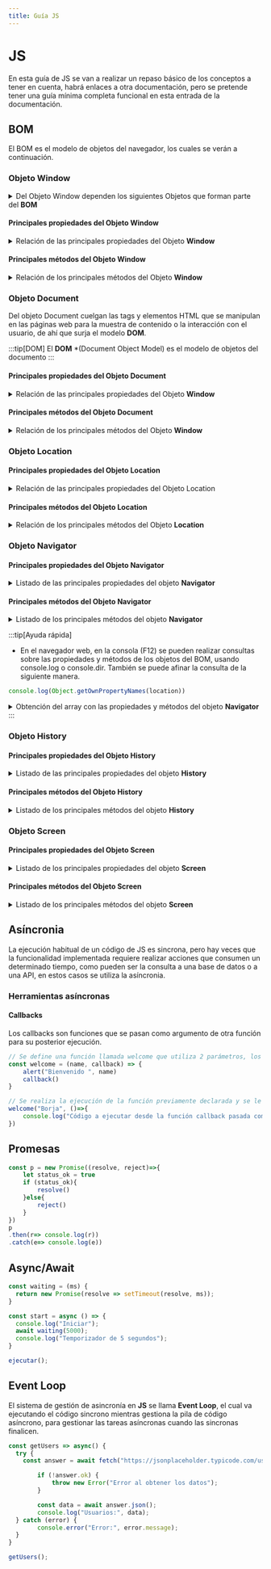 ```yaml
---
title: Guía JS
---
```

# JS
En esta guía de JS se van a realizar un repaso básico de los conceptos a tener en cuenta, habrá enlaces a otra documentación, pero se pretende tener una guía mínima completa funcional en esta entrada de la documentación.
## BOM
El BOM es el modelo de objetos del navegador, los cuales se verán a continuación.

### Objeto Window 
<details>
<summary>
Del Objeto Window dependen los siguientes Objetos que forman parte del <b>BOM</b>
</summary>

- **document**: *representa el DOM*
- **location**: *información sobre la URL*
- **navigator**: *información sobre el navegador*
- **screen**: *información sobre la pantalla del user*
- **history**: *contenido del historial e interacción con el mismo*

</details>

#### Principales propiedades del Objeto Window
<details>
<summary>
Relación de las principales propiedades del Objeto <b>Window</b>
</summary>

- **innerWidth/innerHeight**: *ancho y altura interior de la ventana*
- **outerWidth/outerHeight**:
- **scrollX, scrollY**: *número de pixeles que el documento ha sido desplazado*
- **opener**: *hace referencia a la ventana que abrió otra ventana a través del método open()*
:::warning[Reverse tabnabbing]
En los enlaces de apertura de ventanas usar los siguientes tags
```html
target="_blank" rel="noopener" 
```
:::
- **storage**: *es un objeto que permite almacenar valores, existen dos implementaciones diferentes, **localStorage** y **sessionStoraga***
- **console^**: permite mostrar datos por consola, dispone de uno interesantes métodos como son, log(), dir(), error().

</details>


#### Principales métodos del Objeto Window
<details>
<summary>
Relación de los principales métodos del Objeto <b>Window</b>
</summary>


- **window.alert()**
- **window.prompt()**
- **window.confirm()**
- **window.open(url, name, características)**

:::tip[Características]
Dentro de las características, que van todas en un solo bloque entrecomillado, destacan algunas como son: width, height, left, top, scrollbars, resizable, toolbar, menubar, status, location
:::

- **window.close()**
- **window.scroll(x,y): desplaza a esas coordenadas**
- **window.scrollTo(x, y)**
- **window.scrollBy(x, y)**
- **setInterval()**
- **clearInterval()**
- **setTimeout()**
- **clearTimeOut()**
- **print()**

</details>

### Objeto Document
Del objeto Document cuelgan las tags y elementos HTML que se manipulan en las páginas web para la muestra de contenido o la interacción con el usuario, de ahí que surja el modelo **DOM**.

:::tip[DOM]
El **DOM** *(Document Object Model) es el modelo de objetos del documento
:::

#### Principales propiedades del Objeto Document
<details>
<summary>
Relación de las principales propiedades del Objeto <b>Window</b>
</summary>

- **title**: *título del documento, el título de la página*
- **body**: *elemento HTML del body de la página*
- **head**: *elemento HTML del head de la página*
- **URL**: *devuelve la URL*
- **domain**: *devuelve el dominio*
- **cookie**: *permite la lectura de cookies*
- **readyState**: *nivel de carga del documento*

</details>

#### Principales métodos del Objeto Document
<details>
<summary>
Relación de los principales métodos del Objeto <b>Window</b>
</summary>

- **getElementById**
- **getElementsByClassName**
- **getElementsByTagName**
- **querySelector**
- **querySelectorAll**
- **createElement**
- **createTextNode**
- **appenchild**
- **removeChild**
- **replaceChild**
- **write**
- **open/close:** *abre / cierra el flujo de escritura*
- **addEventListener**

</details>

### Objeto Location
#### Principales propiedades del Objeto Location
<details>
<summary>
Relación de las principales propiedades del Objeto Location
</summary>

- **href**: *URL completa, para leer o redireccionar.*
- **origin**: *muestra el Protocolo, el Host y el Puerto.*
- **protocolo**: *muestra el protocolo de la URL*
- **host**: *muestra el Hostname y el Puerto*
- **hostname**: *muestra solo el dominio*
- **port**: *muestra solo el puerto*
- **pathname**: *muestra la URL después del Hostname (/pathname)*
- **search**: *las queries (?)*
- **hash**: *las anclas (#)*

</details>

#### Principales métodos del Objeto Location
<details>
<summary>
Relación de los principales métodos del Objeto <b>Location</b>
</summary>

- **assing**: *permite la cargade una nueva URL (forma parte del historial)*
- **replace:** *carga una nueva URL (no se puede volver atrás, no forma parte del historial)*
- **reload**: *recarga la URL*
- **toString**: *devuelve una URL como una cadena*
- **valueOf**: *devuelve el objeto*

</details>


### Objeto Navigator
#### Principales propiedades del Objeto Navigator
<details>
<summary>
Listado de las principales propiedades del objeto <b>Navigator</b>
</summary>

- **userAgent**: *identifica el el navegador y el OS*
- **appName**: *nombre del navegador*
- **appVersion**: *versión del navegador*
- **platform**: *plataforma y OS*
- **languaje**: *idioma*
- **languajes**: *array de los idiomas*
- **onLine**: *valor booleano para comprobar la conectividad a internet*
- **cookieEnabled**: *si las cookies están habilitadas*
- **connection**: *información de la conexión*
</details>

#### Principales métodos del Objeto Navigator
<details>
<summary>
Listado de los principales métodos del objeto <b>Navigator</b>
</summary>

- javaEnabled(): si hay soporte para Java
- permissions.query(): permite consultar permisos del navegador
</details>

:::tip[Ayuda rápida]
- En el navegador web, en la consola (F12) se pueden realizar consultas sobre las propiedades y métodos de los objetos del BOM, usando console.log o console.dir. También se puede afinar la consulta de la siguiente manera.
```javascript
console.log(Object.getOwnPropertyNames(location))
```
<details>
<summary>
Obtención del array con las propiedades y métodos del objeto <b>Navigator</b>
</summary>

```javascript

Array(14) [ "href", "origin", "protocol", "host", "hostname", "port", "pathname", "search", "hash", "assign", … ]​
0: "href"
1: "origin"
2: "protocol"
3: "host"
4: "hostname"
5: "port"
6: "pathname"
7: "search"
8: "hash"
9: "assign"
10: "replace"
11: "reload"
12: "toString"
13: "valueOf"
​
length: 14
```

</details>
:::


### Objeto History
#### Principales propiedades del Objeto History
<details>
<summary>
Listado de las principales propiedades del objeto <b>History</b>
</summary>

- **length**: *contenido de registros en el historial*
- **scrollRestoration**: *control del scroll en páginas SPA, mediante auto intentará volver a la página anterior, pero con manual se puede especificar el scroll y donde ir, algo muy útil en SPA dado el estilo de programación de este estilo que simula en un solo documento la carga de páginas*

</details>

#### Principales métodos del Objeto History
<details>
<summary>
Listado de los principales métodos del objeto <b>History</b>
</summary>

- **back**: *retrocede en el historial*
- **forward**: *avanzar en el historial*
- **go**: *va a una determinada posición en el historial
- **pushState(state, title, url)**: añade una entrada al historial sin refresco de página. Especialmente útil para páginas SPA.*
- **replaceState(state, title, url)**: *reemplaza la entrada del historial*
- **state**: *el estado actual si se ha usado pushState para agregar una entrada al historial.*

</details>


### Objeto Screen
#### Principales propiedades del Objeto Screen
<details>
<summary>
Listado de los principales propiedades del objeto <b>Screen</b>
</summary>

- **width**: *ancho de pantalla*
- **height**: *altura de la pantalla*
- **availWidth**: *ancho de pantalla disponible*
- **availHeight**: *altura de pantalla disponible*
- **colorDepth**: *número bits profundidad color*
- **pixelDepth**: *profundidad de color (suele ser como colorDepth)*
- **orientation**: *orientación de la pantalla*

</details>

#### Principales métodos del Objeto Screen
<details>
<summary>
Listado de los principales métodos del objeto <b>Screen</b>
</summary>

- **orientation.lock**: *bloquear la pantalla*
- **orientation.unlock**: *desbloquear la pantalla*

</details>

## Asíncronia
La ejecución habitual de un código de JS es sincrona, pero hay veces que la funcionalidad implementada requiere realizar acciones que consumen un determinado tiempo, como pueden ser la consulta a una base de datos o a una API, en estos casos se utiliza la asíncronia.

### Herramientas asíncronas
#### Callbacks
Los callbacks son funciones que se pasan como argumento de otra función para su posterior ejecución.
```javascript
// Se define una función llamada welcome que utiliza 2 parámetros, los argumentos de estos parámetros son el valor del name y la funcionalidad de la función callback
const welcome = (name, callback) => {
    alert("Bienvenido ", name)
    callback()
}

// Se realiza la ejecución de la función previamente declarada y se le pasan los argumentos adecuados a los parámetros definidos, es decir el valor de name y el código de la función, en este caso se usa una función anomina con notación arrow
welcome("Borja", ()=>{
    console.log("Código a ejecutar desde la función callback pasada como argumento")
})
```
## Promesas
```javascript
const p = new Promise((resolve, reject)=>{
    let status_ok = true
    if (status_ok){
        resolve()  
    }else{
        reject()
    }
})
p
.then(r=> console.log(r))
.catch(e=> console.log(e))
```

## Async/Await
```javascript
const waiting = (ms) {
  return new Promise(resolve => setTimeout(resolve, ms));
}

const start = async () => {
  console.log("Iniciar");
  await waiting(5000);
  console.log("Temporizador de 5 segundos");
}

ejecutar();

```

## Event Loop
El sistema de gestión de asincronía en **JS** se llama **Event Loop**, el cual va ejecutando el código sincrono mientras gestiona la pila de código asíncrono, para gestionar las tareas asíncronas cuando las sincronas finalicen.
```javascript
const getUsers => async() {
  try {
    const answer = await fetch("https://jsonplaceholder.typicode.com/users");

        if (!answer.ok) {
            throw new Error("Error al obtener los datos");
        }

        const data = await answer.json();
        console.log("Usuarios:", data);
  } catch (error) {
        console.error("Error:", error.message);
  }
}

getUsers();
```



